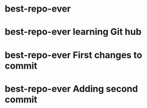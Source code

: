 # best-repo-ever
# best-repo-ever learning Git hub
# best-repo-ever First changes to commit
# best-repo-ever Adding second commit